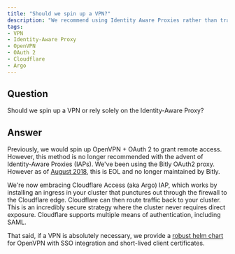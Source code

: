 ```yaml
---
title: "Should we spin up a VPN?"
description: "We recommend using Identity Aware Proxies rather than traditional VPNs."
tags:
- VPN
- Identity-Aware Proxy
- OpenVPN
- OAuth 2
- Cloudflare
- Argo
---
```


## Question

Should we spin up a VPN or rely solely on the Identity-Aware Proxy?

## Answer

Previously, we would spin up OpenVPN + OAuth 2 to grant remote access. However, this method is no longer recommended with the advent of Identity-Aware Proxies (IAPs). We've been using the Bitly OAuth2 proxy. However as of [August 2018](https://github.com/bitly/oauth2_proxy/issues/628), this is EOL and no longer maintained by Bitly.

We're now embracing Cloudflare Access (aka Argo) IAP, which works by installing an ingress in your cluster that punctures out through the firewall to the Cloudflare edge. Cloudflare can then route traffic back to your cluster. This is an incredibly secure strategy where the cluster never requires direct exposure. Cloudflare supports multiple means of authentication, including SAML.

That said, if a VPN is absolutely necessary, we provide a [robust helm chart](https://github.com/cloudposse/charts/tree/master/incubator/openvpn) for OpenVPN with SSO integration and short-lived client certificates.
